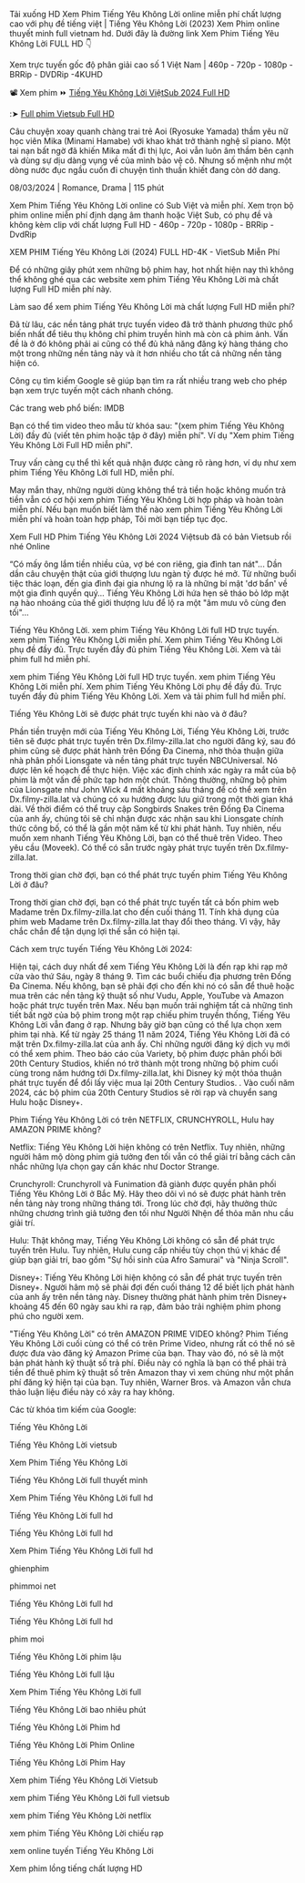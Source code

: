 Tải xuống HD Xem Phim Tiếng Yêu Không Lời online miễn phí chất lượng cao với phụ đề tiếng việt | Tiếng Yêu Không Lời (2023) Xem Phim online thuyết minh full vietnam hd. Dưới đây là đường link Xem Phim Tiếng Yêu Không Lời FULL HD 👇

Xem trực tuyến gốc độ phân giải cao số 1 Việt Nam | 460p - 720p - 1080p - BRRip - DVDRip -4KUHD

📽 Xem phim ⏩ [Tiếng Yêu Không Lời ViệtSub 2024 Full HD](https://dailly.today/film-online-free)

:➤ [Full phim Vietsub Full HD](https://dailly.today/film-online-free)

Câu chuyện xoay quanh chàng trai trẻ Aoi (Ryosuke Yamada) thầm yêu nữ học viên Mika (Minami Hamabe) với khao khát trở thành nghệ sĩ piano. Một tai nạn bất ngờ đã khiến Mika mất đi thị lực, Aoi vẫn luôn âm thầm bên cạnh và dùng sự dịu dàng vụng về của mình bảo vệ cô. Nhưng số mệnh như một dòng nước đục ngầu cuốn đi chuyện tình thuần khiết đang còn dở dang.

08/03/2024 | Romance, Drama | 115 phút


Xem Phim Tiếng Yêu Không Lời online có Sub Việt và miễn phí. Xem trọn bộ phim online miễn phí định dạng âm thanh hoặc Việt Sub, có phụ đề và không kèm clip với chất lượng Full HD - 460p - 720p - 1080p - BRRip - DvdRip


XEM PHIM Tiếng Yêu Không Lời (2024) FULL HD-4K - VietSub Miễn Phí


Để có những giây phút xem những bộ phim hay, hot nhất hiện nay thì không thể không ghé qua các website xem phim Tiếng Yêu Không Lời mà chất lượng Full HD miễn phí này.


Làm sao để xem phim Tiếng Yêu Không Lời mà chất lượng Full HD miễn phí?


Đã từ lâu, các nền tảng phát trực tuyến video đã trở thành phương thức phổ biến nhất để tiêu thụ không chỉ phim truyền hình mà còn cả phim ảnh. Vấn đề là ở đó không phải ai cũng có thể đủ khả năng đăng ký hàng tháng cho một trong những nền tảng này và ít hơn nhiều cho tất cả những nền tảng hiện có.


Công cụ tìm kiếm Google sẽ giúp bạn tìm ra rất nhiều trang web cho phép bạn xem trực tuyến một cách nhanh chóng.


Các trang web phổ biến: IMDB


Bạn có thể tìm video theo mẫu từ khóa sau: "(xem phim Tiếng Yêu Không Lời) đầy đủ (viết tên phim hoặc tập ở đây) miễn phí". Ví dụ "Xem phim Tiếng Yêu Không Lời Full HD miễn phí".


Truy vấn càng cụ thể thì kết quả nhận được càng rõ ràng hơn, ví dụ như xem phim Tiếng Yêu Không Lời full HD, miễn phí.


May mắn thay, những người dùng không thể trả tiền hoặc không muốn trả tiền vẫn có cơ hội xem phim Tiếng Yêu Không Lời hợp pháp và hoàn toàn miễn phí. Nếu bạn muốn biết làm thế nào xem phim Tiếng Yêu Không Lời miễn phí và hoàn toàn hợp pháp, Tôi mời bạn tiếp tục đọc.

Xem Full HD Phim Tiếng Yêu Không Lời 2024 Việtsub đã có bản Vietsub rồi nhé Online


“Có mấy ông lắm tiền nhiều của, vợ bé con riêng, gia đình tan nát"... Dần dần câu chuyện thật của giới thượng lưu ngàn tỷ được hé mở. Từ những buổi tiệc thác loạn, đến gia đình đại gia nhưng lộ ra là những bí mật 'dơ bẩn' về một gia đình quyền quý… Tiếng Yêu Không Lời hứa hẹn sẽ tháo bỏ lớp mặt nạ hào nhoáng của thế giới thượng lưu để lộ ra một "âm mưu vô cùng đen tối"...



Tiếng Yêu Không Lời. xem phim Tiếng Yêu Không Lời full HD trực tuyến. xem phim Tiếng Yêu Không Lời miễn phí. Xem phim Tiếng Yêu Không Lời phụ đề đầy đủ. Trực tuyến đầy đủ phim Tiếng Yêu Không Lời. Xem và tải phim full hd miễn phí.



xem phim Tiếng Yêu Không Lời full HD trực tuyến. xem phim Tiếng Yêu Không Lời miễn phí. Xem phim Tiếng Yêu Không Lời phụ đề đầy đủ. Trực tuyến đầy đủ phim Tiếng Yêu Không Lời. Xem và tải phim full hd miễn phí.


Tiếng Yêu Không Lời sẽ được phát trực tuyến khi nào và ở đâu?

Phần tiền truyện mới của Tiếng Yêu Không Lời, Tiếng Yêu Không Lời, trước tiên sẽ được phát trực tuyến trên Dx.filmy-zilla.lat cho người đăng ký, sau đó phim cũng sẽ được phát hành trên Đống Đa Cinema, nhờ thỏa thuận giữa nhà phân phối Lionsgate và nền tảng phát trực tuyến NBCUniversal. Nó được lên kế hoạch để thực hiện. Việc xác định chính xác ngày ra mắt của bộ phim là một vấn đề phức tạp hơn một chút. Thông thường, những bộ phim của Lionsgate như John Wick 4 mất khoảng sáu tháng để có thể xem trên Dx.filmy-zilla.lat và chúng có xu hướng được lưu giữ trong một thời gian khá dài. Về thời điểm có thể truy cập Songbirds Snakes trên Đống Đa Cinema của anh ấy, chúng tôi sẽ chỉ nhận được xác nhận sau khi Lionsgate chính thức công bố, có thể là gần một năm kể từ khi phát hành. Tuy nhiên, nếu muốn xem nhanh Tiếng Yêu Không Lời, bạn có thể thuê trên Video. Theo yêu cầu (Moveek). Có thể có sẵn trước ngày phát trực tuyến trên Dx.filmy-zilla.lat.

Trong thời gian chờ đợi, bạn có thể phát trực tuyến phim Tiếng Yêu Không Lời ở đâu?

Trong thời gian chờ đợi, bạn có thể phát trực tuyến tất cả bốn phim web Madame trên Dx.filmy-zilla.lat cho đến cuối tháng 11. Tính khả dụng của phim web Madame trên Dx.filmy-zilla.lat thay đổi theo tháng. Vì vậy, hãy chắc chắn để tận dụng lợi thế sẵn có hiện tại.

Cách xem trực tuyến Tiếng Yêu Không Lời 2024:

Hiện tại, cách duy nhất để xem Tiếng Yêu Không Lời là đến rạp khi rạp mở cửa vào thứ Sáu, ngày 8 tháng 9. Tìm các buổi chiếu địa phương trên Đống Đa Cinema. Nếu không, bạn sẽ phải đợi cho đến khi nó có sẵn để thuê hoặc mua trên các nền tảng kỹ thuật số như Vudu, Apple, YouTube và Amazon hoặc phát trực tuyến trên Max. Nếu bạn muốn trải nghiệm tất cả những tình tiết bất ngờ của bộ phim trong một rạp chiếu phim truyền thống, Tiếng Yêu Không Lời vẫn đang ở rạp. Nhưng bây giờ bạn cũng có thể lựa chọn xem phim tại nhà. Kể từ ngày 25 tháng 11 năm 2024, Tiếng Yêu Không Lời đã có mặt trên Dx.filmy-zilla.lat của anh ấy. Chỉ những người đăng ký dịch vụ mới có thể xem phim. Theo báo cáo của Variety, bộ phim được phân phối bởi 20th Century Studios, khiến nó trở thành một trong những bộ phim cuối cùng trong năm hướng tới Dx.filmy-zilla.lat, khi Disney ký một thỏa thuận phát trực tuyến để đổi lấy việc mua lại 20th Century Studios. . Vào cuối năm 2024, các bộ phim của 20th Century Studios sẽ rời rạp và chuyển sang Hulu hoặc Disney+.

Phim Tiếng Yêu Không Lời có trên NETFLIX, CRUNCHYROLL, Hulu hay AMAZON PRIME không?

Netflix: Tiếng Yêu Không Lời hiện không có trên Netflix. Tuy nhiên, những người hâm mộ dòng phim giả tưởng đen tối vẫn có thể giải trí bằng cách cân nhắc những lựa chọn gay cấn khác như Doctor Strange.

Crunchyroll: Crunchyroll và Funimation đã giành được quyền phân phối Tiếng Yêu Không Lời ở Bắc Mỹ. Hãy theo dõi vì nó sẽ được phát hành trên nền tảng này trong những tháng tới. Trong lúc chờ đợi, hãy thưởng thức những chương trình giả tưởng đen tối như Người Nhện để thỏa mãn nhu cầu giải trí.

Hulu: Thật không may, Tiếng Yêu Không Lời không có sẵn để phát trực tuyến trên Hulu. Tuy nhiên, Hulu cung cấp nhiều tùy chọn thú vị khác để giúp bạn giải trí, bao gồm "Sự hồi sinh của Afro Samurai" và "Ninja Scroll".

Disney+: Tiếng Yêu Không Lời hiện không có sẵn để phát trực tuyến trên Disney+. Người hâm mộ sẽ phải đợi đến cuối tháng 12 để biết lịch phát hành của anh ấy trên nền tảng này. Disney thường phát hành phim trên Disney+ khoảng 45 đến 60 ngày sau khi ra rạp, đảm bảo trải nghiệm phim phong phú cho người xem.

"Tiếng Yêu Không Lời" có trên AMAZON PRIME VIDEO không? Phim Tiếng Yêu Không Lời cuối cùng có thể có trên Prime Video, nhưng rất có thể nó sẽ được đưa vào đăng ký Amazon Prime của bạn. Thay vào đó, nó sẽ là một bản phát hành kỹ thuật số trả phí. Điều này có nghĩa là bạn có thể phải trả tiền để thuê phim kỹ thuật số trên Amazon thay vì xem chúng như một phần phí đăng ký hiện tại của bạn. Tuy nhiên, Warner Bros. và Amazon vẫn chưa thảo luận liệu điều này có xảy ra hay không.

Các từ khóa tìm kiếm của Google:

Tiếng Yêu Không Lời

Tiếng Yêu Không Lời vietsub

Xem Phim Tiếng Yêu Không Lời

Tiếng Yêu Không Lời full thuyết minh

Xem Phim Tiếng Yêu Không Lời full hd

Tiếng Yêu Không Lời full hd

Tiếng Yêu Không Lời full hd

Xem Phim Tiếng Yêu Không Lời full hd

ghienphim

phimmoi net

Tiếng Yêu Không Lời full hd

Tiếng Yêu Không Lời full hd

phim moi

Tiếng Yêu Không Lời phim lậu

Tiếng Yêu Không Lời full lậu

Xem Phim Tiếng Yêu Không Lời full

Tiếng Yêu Không Lời bao nhiêu phút

Tiếng Yêu Không Lời Phim hd

Tiếng Yêu Không Lời Phim Online

Tiếng Yêu Không Lời Phim Hay

Xem phim Tiếng Yêu Không Lời Vietsub

xem phim Tiếng Yêu Không Lời full vietsub

xem phim Tiếng Yêu Không Lời netflix

xem phim Tiếng Yêu Không Lời chiếu rạp

xem online tuyến Tiếng Yêu Không Lời

Xem phim lồng tiếng chất lượng HD
